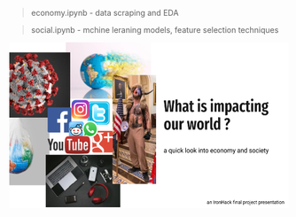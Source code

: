 > economy.ipynb - data scraping and EDA

> social.ipynb - mchine leraning models, feature selection techniques

<img src="slides/ih_final.png" height="300">
